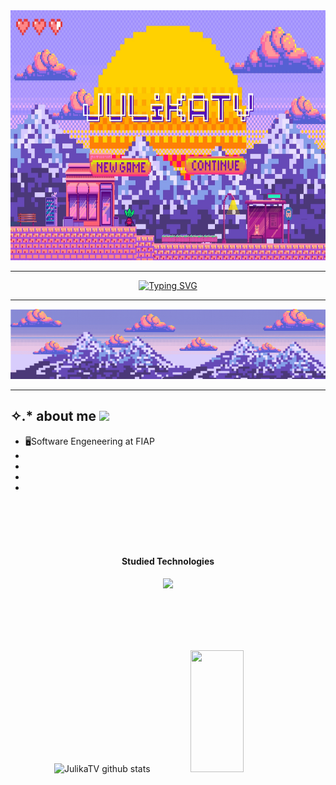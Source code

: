 <div align="center">
<img src="./assets/ech.jpg" alt="imagem" width="720" height="400"/>

</div>
<div align="center">
<hr>
  
  [![Typing SVG](https://readme-typing-svg.demolab.com?font=Fira+Code&size=22&pause=1000&color=F71580&background=E788FF00&center=true&multiline=true&width=435&height=59&lines=Hi%2C+I'm+JulikaTV+%E2%9C%A8;Welcome+to+my+page%F0%9F%92%95)](https://git.io/typing-svg)

<hr>
<div align="center">
<img src="./assets/soft skills.png" alt="imagem"/>

</div>  
</div>
<hr>

## ✧.* about me <img src="https://media1.giphy.com/media/1k2wqTZTt3RcGqTZvv/giphy.webp?cid=ecf05e477y2tper3s9n7yzoc9tecz3uvcxqokgynci9co3gq&ep=v1_gifs_related&rid=giphy.webp&ct=s" width="50">

- 🖥️Software Engeneering at FIAP
-
-
-
-

<br><br><br><br>

<h4 align="center">Studied Technologies</h4>
<p align="center">
  <a href="https://skillicons.dev">
    <img src="https://skillicons.dev/icons?i=figma,html,css,js,py,arduino,cpp" />
  </a>
</p>

<br><br><br><br>

<div align="center">  
  <img width="49%" height="195px" src="https://github-readme-stats.vercel.app/api?username=JulikaTV&show_icons=true&count_private=true&hide_border=true&title_color=FEDE7C&icon_color=FEDE7C&text_color=F0CFFE&bg_color=9276EA" alt="JulikaTV github stats" /> 
  <img width="41%" height="195px" src="https://github-readme-stats.vercel.app/api/top-langs/?username=JulikaTV&layout=compact&hide_border=true&title_color=F0CFFE&text_color=FEDE7C&bg_color=9376EA" />
</div> 
